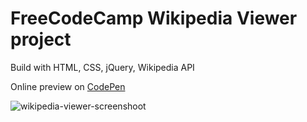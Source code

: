 # FreeCodeCamp Wikipedia Viewer project

Build with HTML, CSS, jQuery, Wikipedia API

Online preview on [CodePen](https://codepen.io/Necelentano/full/wePvyo/)

![wikipedia-viewer-screenshoot](https://user-images.githubusercontent.com/20335885/46613930-2d578280-cb1d-11e8-9921-8054be14c026.png)
